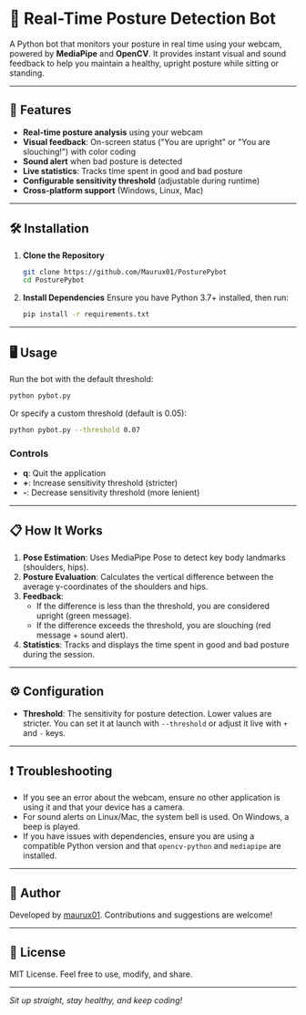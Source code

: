# 🦾 Real-Time Posture Detection Bot

A Python bot that monitors your posture in real time using your webcam, powered by **MediaPipe** and **OpenCV**. It provides instant visual and sound feedback to help you maintain a healthy, upright posture while sitting or standing.

---

## 🚀 Features
- **Real-time posture analysis** using your webcam
- **Visual feedback**: On-screen status ("You are upright" or "You are slouching!") with color coding
- **Sound alert** when bad posture is detected
- **Live statistics**: Tracks time spent in good and bad posture
- **Configurable sensitivity threshold** (adjustable during runtime)
- **Cross-platform support** (Windows, Linux, Mac)

---

## 🛠️ Installation

1. **Clone the Repository**
   ```bash
   git clone https://github.com/Maurux01/PosturePybot
   cd PosturePybot
   ```

2. **Install Dependencies**
   Ensure you have Python 3.7+ installed, then run:
   ```bash
   pip install -r requirements.txt
   ```

---

## 🖥️ Usage

Run the bot with the default threshold:
```bash
python pybot.py
```

Or specify a custom threshold (default is 0.05):
```bash
python pybot.py --threshold 0.07
```

### Controls
- **q**: Quit the application
- **+**: Increase sensitivity threshold (stricter)
- **-**: Decrease sensitivity threshold (more lenient)

---

## 📋 How It Works
1. **Pose Estimation**: Uses MediaPipe Pose to detect key body landmarks (shoulders, hips).
2. **Posture Evaluation**: Calculates the vertical difference between the average y-coordinates of the shoulders and hips.
3. **Feedback**:
   - If the difference is less than the threshold, you are considered upright (green message).
   - If the difference exceeds the threshold, you are slouching (red message + sound alert).
4. **Statistics**: Tracks and displays the time spent in good and bad posture during the session.

---

## ⚙️ Configuration
- **Threshold**: The sensitivity for posture detection. Lower values are stricter. You can set it at launch with `--threshold` or adjust it live with `+` and `-` keys.

---

## ❗ Troubleshooting
- If you see an error about the webcam, ensure no other application is using it and that your device has a camera.
- For sound alerts on Linux/Mac, the system bell is used. On Windows, a beep is played.
- If you have issues with dependencies, ensure you are using a compatible Python version and that `opencv-python` and `mediapipe` are installed.

---

## 👤 Author
Developed by [maurux01](https://github.com/maurux01). Contributions and suggestions are welcome!

---

## 📜 License
MIT License. Feel free to use, modify, and share.

---

*Sit up straight, stay healthy, and keep coding!*
```